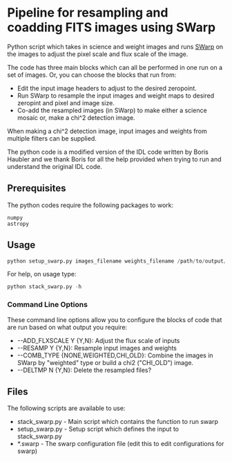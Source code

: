 # Pipeline for resampling and coadding FITS images using SWarp
Python script which takes in science and weight images and runs [SWarp](http://adsabs.harvard.edu/abs/2002ASPC..281..228B) on the images to adjust the pixel scale and flux scale of the image. 

The code has three main blocks which can all be performed in one run on a set of images. Or, you can choose the blocks that run from:
- Edit the input image headers to adjust to the desired zeropoint.
- Run SWarp to resample the input images and weight maps to desired zeropint and pixel and image size.
- Co-add the resampled images (in SWarp) to make either a science mosaic or, make a chi^2 detection image.

When making a chi^2 detection image, input images and weights from multiple filters can be supplied.

The python code is a modified version of the IDL code written by Boris Haubler and we thank Boris for all the help provided when trying to run and understand the original IDL code.

## Prerequisites
The python codes require the following packages to work:
```
numpy
astropy

```

## Usage
```python
python setup_swarp.py images_filename weights_filename /path/to/output/dir --ADD_FLXSCALE N --RESAMP N --COMB_TYPE NONE --DELTMP N
```

For help, on usage type:
```python
python stack_swarp.py -h

```

### Command Line Options

These command line options allow you to configure the blocks of code that are run based on what output you require:
- --ADD_FLXSCALE Y {Y,N}: Adjust the flux scale of inputs
- --RESAMP Y {Y,N}: Resample input images and weights
- --COMB_TYPE {NONE,WEIGHTED,CHI_OLD}: Combine the images in SWarp by "weighted" type or build a chi2 ("CHI_OLD") image.
- --DELTMP N {Y,N}: Delete the resampled files?

## Files
The following scripts are available to use:
- stack_swarp.py - Main script which contains the function to run swarp
- setup_swarp.py - Setup script which defines the input to stack_swarp.py 
- *.swarp - The swarp configuration file (edit this to edit configurations for swarp)

